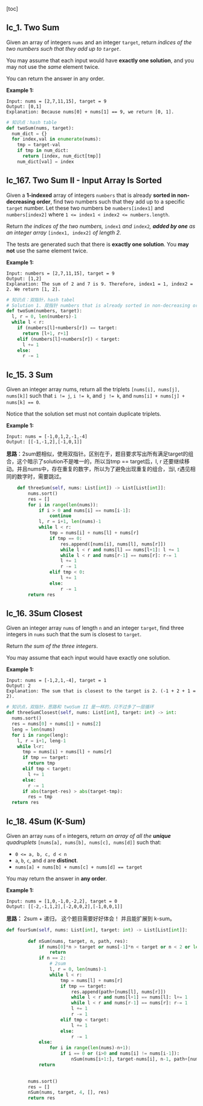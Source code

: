 [toc]



## lc_1. Two Sum

Given an array of integers `nums` and an integer `target`, return *indices of the two numbers such that they add up to `target`*.

You may assume that each input would have **exactly one solution**, and you may not use the *same* element twice.

You can return the answer in any order.

 

**Example 1:**

```
Input: nums = [2,7,11,15], target = 9
Output: [0,1]
Explanation: Because nums[0] + nums[1] == 9, we return [0, 1].
```



```python
# 知识点：hash table
def twoSum(nums, target):
  num_dict = {}
  for index,val in enumerate(nums):
    tmp = target-val
    if tmp in num_dict:
      return [index, num_dict[tmp]]
    num_dict[val] = index
```



## lc_167. Two Sum II - Input Array Is Sorted

Given a **1-indexed** array of integers `numbers` that is already **sorted in non-decreasing order**, find two numbers such that they add up to a specific `target` number. Let these two numbers be `numbers[index1]` and `numbers[index2]` where `1 <= index1 < index2 <= numbers.length`.

Return *the indices of the two numbers,* `index1` *and* `index2`*, **added by one** as an integer array* `[index1, index2]` *of length 2.*

The tests are generated such that there is **exactly one solution**. You **may not** use the same element twice.

 

**Example 1:**

```
Input: numbers = [2,7,11,15], target = 9
Output: [1,2]
Explanation: The sum of 2 and 7 is 9. Therefore, index1 = 1, index2 = 2. We return [1, 2].
```

```python
# 知识点：双指针，hash tabel
# Solution 1. 双指针 numbers that is already sorted in non-decreasing order 是个非常明显的提示
def twoSum(numbers, target):
  l, r = 0, len(numbers)-1
  while l < r:
    if (numbers[l]+numbers[r]) == target:
      return [l+1, r+1]
    elif (numbers[l]+numbers[r]) < target:
      l += 1
    else:
      r -= 1
```



## lc_15. 3 Sum

Given an integer array nums, return all the triplets `[nums[i], nums[j], nums[k]]` such that `i != j`, `i != k`, and `j != k`, and `nums[i] + nums[j] + nums[k] == 0`.

Notice that the solution set must not contain duplicate triplets.



**Example 1:**

```
Input: nums = [-1,0,1,2,-1,-4]
Output: [[-1,-1,2],[-1,0,1]]
```



**思路**：2sum题相似，使用双指针。区别在于，题目要求写出所有满足target的组合，这个暗示了solution不是唯一的，所以当tmp == target后，l, r 还要继续移动。并且nums中，存在重复的数字，所以为了避免出现重复的组合，当l, r遇见相同的数字时，需要跳过。

```python
    def threeSum(self, nums: List[int]) -> List[List[int]]:
        nums.sort()
        res = []
        for i in range(len(nums)):
            if i > 0 and nums[i] == nums[i-1]:
                continue
            l, r = i+1, len(nums)-1
            while l < r:
                tmp = nums[i] + nums[l] + nums[r]
                if tmp == 0:
                    res.append([nums[i], nums[l], nums[r]])
                    while l < r and nums[l] == nums[l+1]: l += 1
                    while l < r and nums[r-1] == nums[r]: r-= 1
                    l += 1
                    r -= 1
                elif tmp < 0:
                    l += 1
                else:
                    r -= 1
        return res
```



## lc_16. 3Sum Closest

Given an integer array `nums` of length `n` and an integer `target`, find three integers in `nums` such that the sum is closest to `target`.

Return *the sum of the three integers*.

You may assume that each input would have exactly one solution.

 

**Example 1:**

```
Input: nums = [-1,2,1,-4], target = 1
Output: 2
Explanation: The sum that is closest to the target is 2. (-1 + 2 + 1 = 2).
```



```python
# 知识点，双指针，思路和 twoSum II 是一样的，只不过多了一层循环
def threeSumClosest(self, nums: List[int], target: int) -> int:
  nums.sort()
  res = nums[0] + nums[1] + nums[2]
  leng = len(nums)
  for i in range(leng):
    l, r = i+1, leng-1
    while l<r:
      tmp = nums[i] + nums[l] + nums[r]
      if tmp == target:
        return tmp
      elif tmp < target:
        l += 1
      else:
        r -= 1
      if abs(target-res) > abs(target-tmp):
        res = tmp
  return res
```



## lc_18. 4Sum (K-Sum)

Given an array `nums` of `n` integers, return *an array of all the **unique** quadruplets* `[nums[a], nums[b], nums[c], nums[d]]` such that:

- `0 <= a, b, c, d < n`
- `a`, `b`, `c`, and `d` are **distinct**.
- `nums[a] + nums[b] + nums[c] + nums[d] == target`

You may return the answer in **any order**.

 

**Example 1:**

```
Input: nums = [1,0,-1,0,-2,2], target = 0
Output: [[-2,-1,1,2],[-2,0,0,2],[-1,0,0,1]]
```



**思路：** 2sum + 递归， 这个题目需要好好体会！ 并且能扩展到 k-sum。

```python
def fourSum(self, nums: List[int], target: int) -> List[List[int]]:
        
        def nSum(nums, target, n, path, res):
            if nums[0]*n > target or nums[-1]*n < target or n < 2 or len(nums)<n:
                return 
            if n == 2:
                # 2sum
                l, r = 0, len(nums)-1
                while l < r:
                    tmp = nums[l] + nums[r]
                    if tmp == target:
                        res.append(path+[nums[l], nums[r]])
                        while l < r and nums[l+1] == nums[l]: l+= 1
                        while l < r and nums[r-1] == nums[r]: r-= 1
                        l += 1
                        r -= 1
                    elif tmp < target:
                        l += 1
                    else:
                        r -= 1
            else:
                for i in range(len(nums)-n+1):
                    if i == 0 or (i>0 and nums[i] != nums[i-1]):
                        nSum(nums[i+1:], target-nums[i], n-1, path+[nums[i]], res)
            return 
            

        nums.sort()
        res = []
        nSum(nums, target, 4, [], res)
        return res
```

